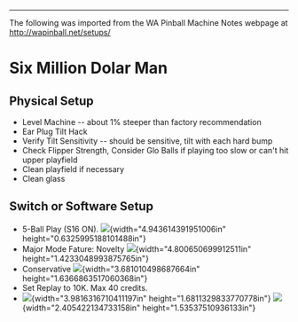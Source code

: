 ***
The following was imported from the WA Pinball Machine Notes webpage at http://wapinball.net/setups/
# Six Million Dolar Man
## Physical Setup
-   Level Machine -- about 1% steeper than factory recommendation
-   Ear Plug Tilt Hack
-   Verify Tilt Sensitivity -- should be sensitive, tilt with each hard bump
-   Check Flipper Strength, Consider Glo Balls if playing too slow or can't hit upper playfield
-   Clean playfield if necessary
-   Clean glass
## Switch or Software Setup
-   5-Ball Play (S16 ON).
    ![](media/image1.png){width="4.943614391951006in" height="0.6325995188101488in"}
-   Major Mode Fature: Novelty
    ![](media/image2.png){width="4.800650699912511in" height="1.4233048993875765in"}
-   Conservative
    ![](media/image3.png){width="3.681010498687664in" height="1.6366863517060368in"}
-   Set Replay to 10K. Max 40 credits.
-   ![](media/image4.png){width="3.9816316710411197in" height="1.6811329833770778in"} ![](media/image5.png){width="2.405422134733158in" height="1.53537510936133in"}

